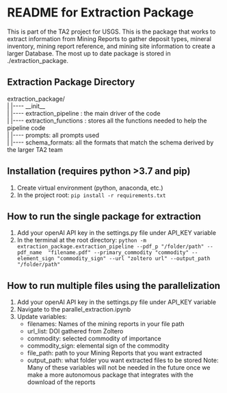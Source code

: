 # README for Extraction Package
This is part of the TA2 project for USGS. This is the package that works to extract information from Mining Reports to gather deposit types, mineral inventory, mining report reference, and mining site information to create a larger Database. The most up to date package is stored in ./extraction_package. 

## Extraction Package Directory 
extraction_package/ \
|    |---- \_\_init\_\_ \
| |---- extraction_pipeline : the main driver of the code \
|    |---- extraction_functions : stores all the functions needed to help the pipeline code \
|    |---- prompts: all prompts used \
|    |---- schema_formats: all the formats that match the schema derived by the larger TA2 team 


## Installation (requires python >3.7 and pip)
1. Create virtual environment (python, anaconda, etc.)
2. In the project root: `pip install -r requirements.txt`





## How to run the single package for extraction
1. Add your openAI API key in the settings.py file under API_KEY variable
2. In the terminal at the root directory: `python -m extraction_package.extraction_pipeline --pdf_p "/folder/path" --pdf_name  "filename.pdf" --primary_commodity "commodity" --element_sign "commodity_sign" --url "zoltero url" --output_path "/folder/path"`

## How to run multiple files using the parallelization
1. Add your openAI API key in the settings.py file under API_KEY variable
2. Navigate to the parallel_extraction.ipynb
3. Update variables: 
    - filenames: Names of the mining reports in your file path
    - url_list: DOI gathered from Zoltero
    - commodity: selected commodity of importance
    - commodity_sign: elemental sign of the commodity 
    - file_path: path to your Mining Reports that you want extracted
    - output_path: what folder you want extracted files to be stored
    Note: Many of these variables will not be needed in the future once we make a more autonomous package that integrates with the download of the reports
